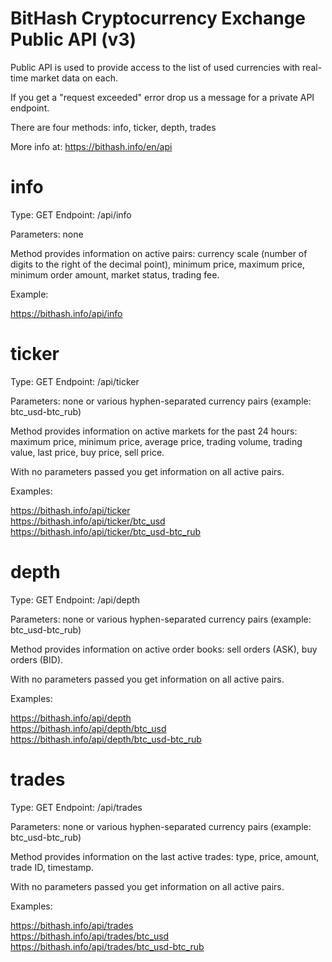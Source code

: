 # BitHash Cryptocurrency Exchange Public API (v3)

Public API is used to provide access to the list of used currencies with real-time market data on each.

If you get a "request exceeded" error drop us a message for a private API endpoint.

There are four methods: info, ticker, depth, trades

More info at: https://bithash.info/en/api

# info

Type: GET
Endpoint: /api/info

Parameters: none

Method provides information on active pairs: currency scale (number of digits to the right of the decimal point), minimum price, maximum price, minimum order amount, market status, trading fee.

Example:

https://bithash.info/api/info

# ticker

Type: GET
Endpoint: /api/ticker

Parameters: none or various hyphen-separated currency pairs (example: btc_usd-btc_rub)

Method provides information on active markets for the past 24 hours: maximum price, minimum price, average price, trading volume, trading value, last price, buy price, sell price.

With no parameters passed you get information on all active pairs.

Examples:

https://bithash.info/api/ticker  
https://bithash.info/api/ticker/btc_usd     
https://bithash.info/api/ticker/btc_usd-btc_rub  

# depth

Type: GET
Endpoint: /api/depth

Parameters: none or various hyphen-separated currency pairs (example: btc_usd-btc_rub)

Method provides information on active order books: sell orders (ASK), buy orders (BID).

With no parameters passed you get information on all active pairs.

Examples:

https://bithash.info/api/depth  
https://bithash.info/api/depth/btc_usd  
https://bithash.info/api/depth/btc_usd-btc_rub  

# trades

Type: GET
Endpoint: /api/trades

Parameters: none or various hyphen-separated currency pairs (example: btc_usd-btc_rub)

Method provides information on the last active trades: type, price, amount, trade ID, timestamp.

With no parameters passed you get information on all active pairs.

Examples:

https://bithash.info/api/trades  
https://bithash.info/api/trades/btc_usd  
https://bithash.info/api/trades/btc_usd-btc_rub  
